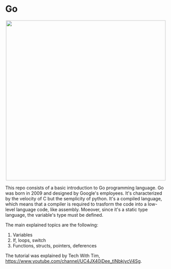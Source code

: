 # Go


<div align="center">
    <img src="https://miro.medium.com/max/600/1*i2skbfmDsHayHhqPfwt6pA.png" width="500px"</img> 
</div>



This repo consists of a basic introduction to Go programming language.
Go was born in 2009 and designed by Google's employees. It's characterized by the velocity of C but the semplicity of python. 
It's a compiled language, which means that a compiler is required to trasform the code into a low-level language code, like assembly. 
Moeover, since it's a static type language, the variable's type must be defined. 

The main explained topics are the following:

<ol>
<li> Variables </li>  
<li> If, loops, switch </li>  
<li> Functions, structs, pointers, deferences </li>  
</ol>
  
The tutorial was explained by Tech With Tim, https://www.youtube.com/channel/UC4JX40jDee_tINbkjycV4Sg.
